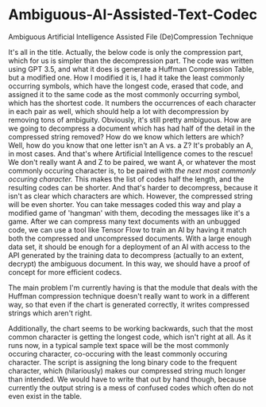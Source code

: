 # Ambiguous-AI-Assisted-Text-Codec
Ambiguous Artificial Intelligence Assisted File (De)Compression Technique


It's all in the title. Actually, the below code is only the compression part, which for us is simpler than the decompression part. The code was written using GPT 3.5, and what it does is generate a Huffman Compression Table, but a modified one. How I modified it is, I had it take the least commonly occurring symbols, which have the longest code, erased that code, and assigned it to the same code as the most commonly occurring symbol, which has the shortest code. It numbers the occurrences of each character in each pair as well, which should help a lot with decompression by removing tons of ambiguity. Obviously, it's still pretty ambiguous. How are we going to decompress a document which has had half of the detail in the compressed string removed? How do we know which letters are which? Well, how do you know that one letter isn't an A vs. a Z? It's probably an A, in most cases. And that's where Artificial Intelligence comes to the rescue! We don't really want A and Z to be paired, we want A, or whatever the most commonly occuring character is, to be paired with *the next most commonly occuring character.* This makes the list of codes half the length, and the resulting codes can be shorter. And that's harder to decompress, because it isn't as clear which characters are which. However, the compressed string will be even shorter. You can take messages coded this way and play a modified game of 'hangman' with them, decoding the messages like it's a game. After we can compress many text documents with an unbugged code, we can use a tool like Tensor Flow to train an AI by having it match both the compressed and uncompressed documents. With a large enough data set, it should be enough for a deployment of an AI with access to the API generated by the training data to decompress (actually to an extent, decrypt) the ambiguous document. In this way, we should have a proof of concept for more efficient codecs. 

The main problem I'm currently having is that the module that deals with the Huffman compression technique doesn't really want to work in a different way, so that even if the chart is generated correctly, it writes compressed strings which aren't right. 

Additionally, the chart seems to be working backwards, such that the most common character is getting the longest code, which isn't right at all. As it runs now, in a typical sample text space will be the most commonly occuring character, co-occuring with the least commonly occuring character. The script is assigning the long binary code to the frequent character, which (hilariously) makes our compressed string much longer than intended. We would have to write that out by hand though, because currently the output string is a mess of confused codes which often do not even exist in the table.
